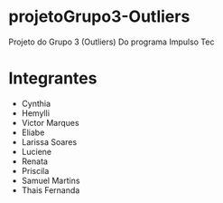 # projetoGrupo3-Outliers
Projeto do Grupo 3 (Outliers) Do programa Impulso Tec

# Integrantes

- Cynthia 
- Hemylli
- Victor Marques
- Eliabe
- Larissa Soares
- Luciene
- Renata
- Priscila
- Samuel Martins
- Thais Fernanda
